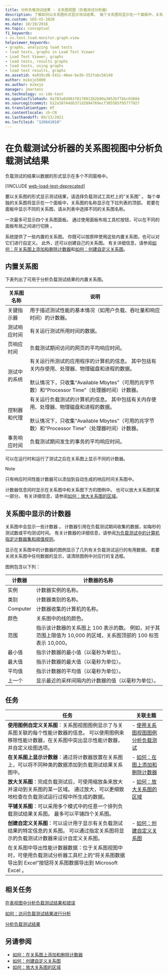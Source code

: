 ```yaml
---
title: 分析负载测试结果 - 关系图视图（负载测试分析器）
description: 了解如何以关系图形式显示测试结果。 每个关系图将显示在一个面板中，关系图的名称显示在下拉列表中。
ms.custom: SEO-VS-2020
ms.date: 10/19/2016
ms.topic: conceptual
f1_keywords:
- vs.test.load.monitor.graph.view
helpviewer_keywords:
- graphs, analyzing load tests
- load tests, graphs in Load Test Viewer
- Load Test Viewer, graphs
- load tests, results graphs
- load tests, using graphs
- load test results, graphs
ms.assetid: 4a919cd8-541c-40ee-be3b-352fabc56140
author: mikejo5000
ms.author: mikejo
manager: jmartens
ms.technology: vs-ide-test
ms.openlocfilehash: 0a783a64901f0178913b2b90a3052bf7bbc03884
ms.sourcegitcommit: b12a38744db371d2894769ecf305585f9577792f
ms.translationtype: HT
ms.contentlocale: zh-CN
ms.lasthandoff: 09/13/2021
ms.locfileid: "126641010"
---
```

# <a name="analyze-load-test-results-in-the-graphs-view-of-the-load-test-analyzer"></a>在负载测试分析器的关系图视图中分析负载测试结果

负载测试的结果以数据的形式显示在多个不同窗格中。

[!INCLUDE [web-load-test-deprecated](includes/web-load-test-deprecated.md)]

要以关系图的形式显示测试结果，请选择负载测试工具栏上的“关系图”   。 每个单独的关系图将显示在一个面板中，关系图的名称显示在下拉列表的顶部。 若要在面板中显示不同的关系图，请从列表中选择不同的关系图名称。

一次最多可显示四个关系图面板。 通过使用面板布局工具栏按钮，可以在不同的面板布局之间进行切换  。

系统提供了一些内置的关系图。 你既可以按原样使用这些内置关系图，也可以对它们进行自定义。 此外，还可以创建自己的关系图。 有关详细信息，请参阅[如何：在关系图上添加和删除计数器](../test/how-to-add-and-delete-counters-on-graphs-in-load-test-results.md)和[如何：创建自定义关系图](../test/how-to-create-custom-graphs-in-load-test-results.md)。

## <a name="built-in-graphs"></a>内置关系图

下表列出了可用于分析负载测试结果的内置关系图。

|关系图名称|说明|
|-|-|
|关键指示器|用于描述测试性能的基本情况（如用户负载、吞吐量和响应时间）的计数器。|
|测试响应时间|有关运行测试所用时间的数据。|
|页响应时间|负载测试期间访问的网页的平均响应时间。|
|测试中的系统|有关运行所测试的应用程序的计算机的信息。 其中包括有关内存使用、处理器、物理磁盘和进程的数据。<br /><br /> 默认情况下，只收集“Available Mbytes”（可用的兆字节数）和“Processor Time”（处理器时间）计数器。|
|控制器和代理|有关运行负载测试的计算机的信息。 其中包括有关内存使用、处理器、物理磁盘和进程的数据。<br /><br /> 默认情况下，只收集“Available Mbytes”（可用的兆字节数）和“Processor Time”（处理器时间）计数器。|
|事务响应时间|负载测试期间发生的事务的平均响应时间。|

可以在运行时和运行了测试之后在关系图上显示不同的计数器。

> [!NOTE]
> 只有响应时间性能计数器可以添加到自动生成的响应时间关系图中。

计数器信息同时显示在关系图中和关系图下方的图例中。 也可以放大关系图的某一部分。 有关详细信息，请参阅[如何：放大关系图的区域](../test/how-to-zoom-in-on-a-region-of-the-graph-in-load-test-results.md)。

## <a name="counters-displayed-in-graphs"></a>关系图中显示的计数器

关系图中会显示一些计数器  。 计数器引用在负载测试期间收集的数据，如每秒的测试数或平均测试时间。 有关计数器的详细信息，请参阅[为负载测试中的计算机指定计数器集和阈值规则](../test/specify-counter-sets-and-threshold-rules-for-load-testing.md)。

显示在关系图中的计数器的图例显示了几列有关负载测试运行的有用数据。 若要关闭关系图中任何数据的显示，请清除图例中对应行的复选框。

图例包含以下列：

|计数器|计数器的名称|
|-|-|
|实例|计数器实例的名称。|
|类别|计数器类别的名称。|
|Computer|计数器收集的计算机的名称。|
|颜色|关系图中的线的颜色。|
|范围|指示该计数器的关系图上 100 表示的数。 例如，对于其范围上限值为 10,000 的区域，关系图顶部的 100 标签表示 10,000。|
|最小值|指示计数器的最小值（以毫秒为单位）。|
|最大值|指示计数器的最大值（以毫秒为单位）。|
|平均值|指示计数器的平均值（以毫秒为单位）。|
|上一个|显示最近的采样间隔内的计数器的值（以毫秒为单位）。|

## <a name="tasks"></a>任务

|任务|关联主题|
|-|-|
|**使用图例自定义关系图**：关系图视图图例显示了与关系图关联的每个性能计数器的信息。 可以使用图例来移除性能计数器，在关系图中突出显示性能计数器，并自定义绘图选项。|-   [使用关系图视图图例分析负载测试](../test/use-the-graphs-view-legend-to-analyze-load-tests.md)|
|**在关系图上显示计数器**：通过将计数器放置在关系图上，可以将不同种类的数据添加到负载测试结果关系图中。|-   [如何：在图上添加和删除计数器](../test/how-to-add-and-delete-counters-on-graphs-in-load-test-results.md)|
|**放大关系图**：完成负载测试后，可使用缩放条来放大并滚动到关系图的某一区域。 通过放大，可以更细致地检查在负载测试运行过程中所生成的数据。|-   [如何：放大关系图的区域](../test/how-to-zoom-in-on-a-region-of-the-graph-in-load-test-results.md)|
|**平铺关系图**：可以采用多个模式中的任意一个排列负载测试结果关系图。 最多可以平铺四个关系图。||
|**创建自定义关系图**：可以设计用于显示有关负载测试结果的特定信息的关系图。 可以通过指定关系图将显示的负载测试计数器来设计自定义关系图。|-   [如何：创建自定义关系图](../test/how-to-create-custom-graphs-in-load-test-results.md)|
|在关系图中导出性能计数器数据：位于关系图视图中时，可使用负载测试分析器工具栏上的“将关系图数据导出到 Excel”按钮将关系图数据导出到 Microsoft Excel     。||

## <a name="related-tasks"></a>相关任务

[在表视图中分析负载测试结果和错误](../test/analyze-load-test-results-and-errors-in-the-tables-view.md)

[如何：访问负载测试结果进行分析](../test/how-to-access-load-test-results-for-analysis.md)

[分析负载测试结果](../test/analyze-load-test-results-using-the-load-test-analyzer.md)

## <a name="see-also"></a>另请参阅

- [如何：在关系图上添加和删除计数器](../test/how-to-add-and-delete-counters-on-graphs-in-load-test-results.md)
- [如何：创建自定义关系图](../test/how-to-create-custom-graphs-in-load-test-results.md)
- [如何：放大关系图的区域](../test/how-to-zoom-in-on-a-region-of-the-graph-in-load-test-results.md)
